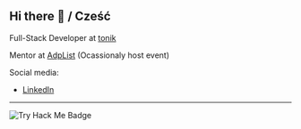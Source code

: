 ## Hi there 👋 / Cześć

Full-Stack Developer at [tonik](https://tonik.com)

Mentor at [AdpList](https://adplist.org/mentors/maciej-trzcinski) (Ocassionaly host event)

Social media:
* [LinkedIn](https://www.linkedin.com/in/maciejtrzcinski/)

---
<img src="https://tryhackme-badges.s3.amazonaws.com/maciejtrzcinski.png?1" alt="Try Hack Me Badge" />

<!--
**maciejtrzcinski/maciejtrzcinski** is a ✨ _special_ ✨ repository because its `README.md` (this file) appears on your GitHub profile.

Here are some ideas to get you started:

- 🔭 I’m currently working on ...
- 🌱 I’m currently learning ...
- 👯 I’m looking to collaborate on ...
- 🤔 I’m looking for help with ...
- 💬 Ask me about ...
- 📫 How to reach me: ...
- 😄 Pronouns: ...
- ⚡ Fun fact: ...
-->
